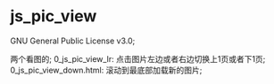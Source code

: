 # js_pic_view
GNU General Public License v3.0;

两个看图的;
0_js_pic_view_lr: 点击图片左边或者右边切换上1页或者下1页;
0_js_pic_view_down.html: 滚动到最底部加载新的图片;
